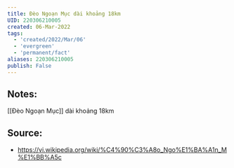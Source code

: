 ```yaml
---
title: Đèo Ngoạn Mục dài khoảng 18km
UID: 220306210005
created: 06-Mar-2022
tags:
  - 'created/2022/Mar/06'
  - 'evergreen'
  - 'permanent/fact'
aliases: 220306210005
publish: False
---
```

## Notes:
[[Đèo Ngoạn Mục]] dài khoảng 18km

## Source:
- https://vi.wikipedia.org/wiki/%C4%90%C3%A8o_Ngo%E1%BA%A1n_M%E1%BB%A5c
